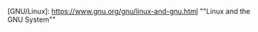 [Libre Computer]: https://libre.computer/
[Libre Computer Community]: https://hub.libre.computer/
[Libre Computer Products]: https://libre.computer/products/
[AML-A311D-CC]: https://libre.computer/products/aml-a311d-cc/
[libretech-flash-tool repository]: https://github.com/libre-computer-project/libretech-flash-tool

[libretech-web-docs repository]: https://github.com/j1mbl3s/libretech-web-docs

[GNU/Linux]: https://www.gnu.org/gnu/linux-and-gnu.html ""Linux and the GNU System""

[electric current]: https://www.wikipedia.org/wiki/Electric_current
[Joule's law]: https://www.wikipedia.org/wiki/Joule_heating#Direct_current

[Rufus]: https://rufus.ie/ "Windows ; bootable USB flashing tool"
[dd]: https://www.gnu.org/software/coreutils/manual/html_node/dd-invocation.html "GNU ; data dump, disk duplicator, ⚠️disk destroyer⚠️"
